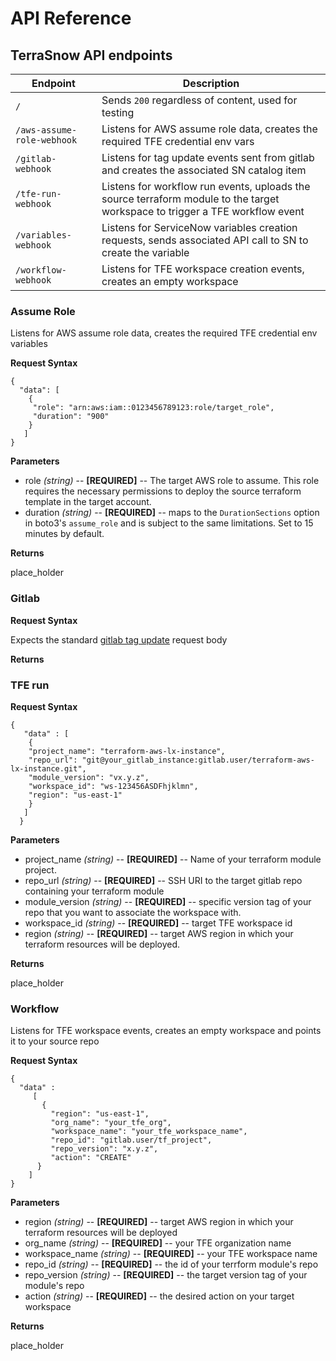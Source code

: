 # API Reference

## TerraSnow API endpoints

| Endpoint                   | Description                                                                                                                  |
|----------------------------|------------------------------------------------------------------------------------------------------------------------------|
| `/`                        | Sends `200` regardless of content, used for testing                                                                          |
| `/aws-assume-role-webhook` | Listens for AWS assume role data, creates the required TFE credential env vars                                               |
| `/gitlab-webhook`          | Listens for tag update events sent from gitlab and creates the associated SN catalog item                                    |
| `/tfe-run-webhook`         | Listens for workflow run events, uploads the source terraform module to the target workspace to trigger a TFE workflow event |
| `/variables-webhook`       | Listens for ServiceNow variables creation requests, sends associated API call to SN to create the variable                   |
| `/workflow-webhook`        | Listens for TFE workspace creation events, creates an empty workspace                                                        |


### Assume Role

Listens for AWS assume role data, creates the required TFE credential env variables

**Request Syntax**

```
{
  "data": [
    {
     "role": "arn:aws:iam::0123456789123:role/target_role",
     "duration": "900"
    }
   ]
}
```

**Parameters**

- role *(string)* -- **[REQUIRED]** -- The target AWS role to assume. This role requires the necessary permissions to deploy the source terraform template in the target account.
- duration *(string)* -- **[REQUIRED]** -- maps to the `DurationSections` option in boto3's `assume_role` and is subject to the same limitations. Set to 15 minutes by default.

**Returns**

place_holder

### Gitlab

**Request Syntax**

Expects the standard [gitlab tag update](https://docs.gitlab.com/ee/user/project/integrations/webhooks.html#tag-events) request body

**Returns**

### TFE run

**Request Syntax**

```
{
   "data" : [
    {
    "project_name": "terraform-aws-lx-instance",
    "repo_url": "git@your_gitlab_instance:gitlab.user/terraform-aws-lx-instance.git",
    "module_version": "vx.y.z",
    "workspace_id": "ws-123456ASDFhjklmn",
    "region": "us-east-1"
    }
   ]
  }
```

**Parameters**

- project_name *(string)* -- **[REQUIRED]** -- Name of your terraform module project.
- repo_url *(string)* -- **[REQUIRED]** -- SSH URI to the target gitlab repo containing your terraform module
- module_version *(string)* -- **[REQUIRED]** -- specific version tag of your repo that you want to associate the workspace with.
- workspace_id *(string)* -- **[REQUIRED]** -- target TFE workspace id
- region *(string)* -- **[REQUIRED]** -- target AWS region in which your terraform resources will be deployed.

**Returns**

place_holder

### Workflow

Listens for TFE workspace events, creates an empty workspace and points it to your source repo

**Request Syntax**

```
{
  "data" :
     [
       {
         "region": "us-east-1",
         "org_name": "your_tfe_org",
         "workspace_name": "your_tfe_workspace_name",
         "repo_id": "gitlab.user/tf_project",
         "repo_version": "x.y.z",
         "action": "CREATE"
      }
    ]
}
```

**Parameters**

- region *(string)* -- **[REQUIRED]** -- target AWS region in which your terraform resources will be deployed
- org_name *(string)* -- **[REQUIRED]** -- your TFE organization name
- workspace_name *(string)* -- **[REQUIRED]** -- your TFE workspace name
- repo_id *(string)* -- **[REQUIRED]** -- the id of your terrform module's repo
- repo_version *(string)* -- **[REQUIRED]** -- the target version tag of your module's repo
- action *(string)* -- **[REQUIRED]** -- the desired action on your target workspace

**Returns**

place_holder
